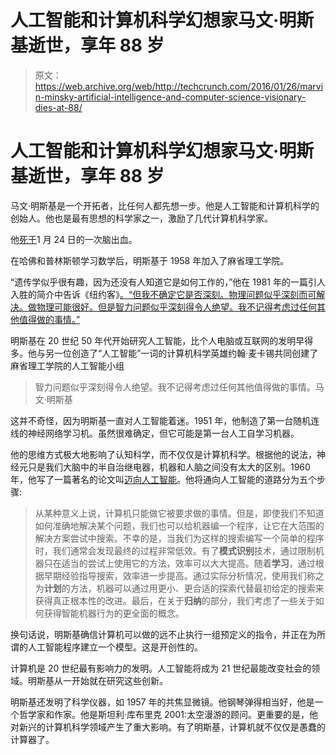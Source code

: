# 人工智能和计算机科学幻想家马文·明斯基逝世，享年 88 岁

> 原文：<https://web.archive.org/web/http://techcrunch.com/2016/01/26/marvin-minsky-artificial-intelligence-and-computer-science-visionary-dies-at-88/>

# 人工智能和计算机科学幻想家马文·明斯基逝世，享年 88 岁

马文·明斯基是一个开拓者，比任何人都先想一步。他是人工智能和计算机科学的创始人。他也是最有思想的科学家之一，激励了几代计算机科学家。

他[死于](https://web.archive.org/web/20230320040930/https://news.mit.edu/2016/marvin-minsky-obituary-0125)1 月 24 日的一次脑出血。

在哈佛和普林斯顿学习数学后，明斯基于 1958 年加入了麻省理工学院。

“遗传学似乎很有趣，因为还没有人知道它是如何工作的，”他在 1981 年的一篇引人入胜的简介中告诉《纽约客》[。“但我不确定它是否深刻。物理问题似乎深刻而可解决。做物理可能很好。但是智力问题似乎深刻得令人绝望。我不记得考虑过任何其他值得做的事情。”](https://web.archive.org/web/20230320040930/http://www.newyorker.com/magazine/1981/12/14/a-i)

明斯基在 20 世纪 50 年代开始研究人工智能，比个人电脑或互联网的发明早得多。他与另一位创造了“人工智能”一词的计算机科学英雄约翰·麦卡锡共同创建了麻省理工学院的人工智能小组

> 智力问题似乎深刻得令人绝望。我不记得考虑过任何其他值得做的事情。马文·明斯基

这并不奇怪，因为明斯基一直对人工智能着迷。1951 年，他制造了第一台随机连线的神经网络学习机。虽然很难确定，但它可能是第一台人工自学习机器。

他的思维方式极大地影响了认知科学，而不仅仅是计算机科学。根据他的说法，神经元只是我们大脑中的半自治继电器，机器和人脑之间没有太大的区别。1960 年，他写了一篇著名的论文叫[迈向人工智能](https://web.archive.org/web/20230320040930/http://worrydream.com/refs/Minsky%20-%20Steps%20Toward%20Artificial%20Intelligence.pdf)。他将通向人工智能的道路分为五个步骤:

> 从某种意义上说，计算机只能做它被要求做的事情。但是，即使我们不知道如何准确地解决某个问题，我们也可以给机器编一个程序，让它在大范围的解决方案尝试中搜索。不幸的是，当我们为这样的搜索编写一个简单的程序时，我们通常会发现最终的过程非常低效。有了**模式识别**技术，通过限制机器只在适当的尝试上使用它的方法，效率可以大大提高。随着**学习**，通过根据早期经验指导搜索，效率进一步提高。通过实际分析情况，使用我们称之为**计划**的方法，机器可以通过用更小、更合适的探索代替最初给定的搜索来获得真正根本性的改进。最后，在关于**归纳**的部分，我们考虑了一些关于如何获得智能机器行为的更全面的概念。

换句话说，明斯基确信计算机可以做的远不止执行一组预定义的指令，并正在为所谓的人工智能程序建立一个模型。这是开创性的。

计算机是 20 世纪最有影响力的发明。人工智能将成为 21 世纪最能改变社会的领域。明斯基从一开始就在研究这些创新。

明斯基还发明了科学仪器，如 1957 年的共焦显微镜。他钢琴弹得相当好，他是一个哲学家和作家。他是斯坦利·库布里克 2001:太空漫游的顾问。更重要的是，他对新兴的计算机科学领域产生了重大影响。有了明斯基，计算机就不仅仅是愚蠢的计算器了。